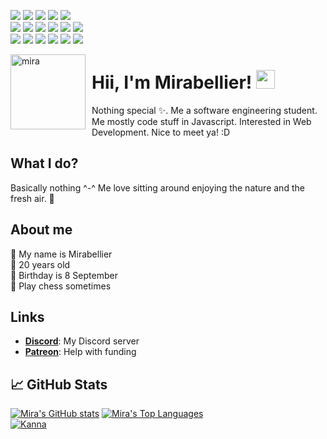 ![](https://api.ghprofile.me/view?username=MiraBellierr&color=DA70D6&style=plastic&logo=Github&logoColor=DA70D6)
[![](https://img.shields.io/discord/864537979339014184?color=blue&label=Kanna%27s%20Kawaii%20Klubhouse&logo=discord&logoColor=white&style=plastic)](https://discord.gg/NcPeGuNEdc)
[![](https://img.shields.io/github/sponsors/MiraBellierr?color=DDA0DD&label=Patreon&logo=Patreon&logoColor=DDA0DD&style=plastic)](https://www.patreon.com/jasminebot)
[![](https://img.shields.io/github/followers/MiraBellierr?color=EE82EE&label=Followers&logo=Github&logoColor=EE82EE&style=plastic)](https://github.com/MiraBellierr)
[![](https://img.shields.io/github/stars/MiraBellierr/Kannabotto?color=DA70D6&label=Stars&logo=Github&logoColor=DA70D6&style=plastic)](https://github.com/MiraBellierr/Kannabotto)<br>
![](https://img.shields.io/badge/Linux-00008B?style=plastic&logo=linux&logoColor=white)
![](https://img.shields.io/badge/Ubuntu-E95420?style=plastic&logo=ubuntu&logoColor=white)
![](https://img.shields.io/badge/Bash-ED1C24?style=plastic&logo=gnu-bash&logoColor=white)
![](https://img.shields.io/badge/Visual%20Studio%20Code-0078d7?style=plastic&logo=visual-studio-code&logoColor=white)
![](https://img.shields.io/badge/SQLite-07405E?style=plastic&logo=sqlite&logoColor=white)
![](https://img.shields.io/badge/JavaScript-F7DF1E?style=plastic&logo=javascript&logoColor=black)<br>
![](https://img.shields.io/badge/Node.js-43853D?style=plastic&logo=node-dot-js&logoColor=white)
![](https://img.shields.io/badge/C%2B%2B-00599C?style=plastic&logo=c%2B%2B&logoColor=white)
![](https://img.shields.io/badge/C-00599C?style=plastic&logo=c&logoColor=white)
![](https://img.shields.io/badge/Java-ED8B00?style=plastic&logo=java&logoColor=white)
![](https://img.shields.io/badge/DigitalOcean-%230167ff.svg?style=plastic&logo=digitalOcean&logoColor=white)
![](https://img.shields.io/badge/Intel-Core_i5_5th-0071C5?style=plastic&logo=intel&logoColor=white)

<img width="120" height="120" align="left" style="float: left; margin: 0 10px 0 0;" alt="mira" src="https://github.com/MiraBellierr.png">

# Hii, I'm Mirabellier! <img src="https://raw.githubusercontent.com/MartinHeinz/MartinHeinz/master/wave.gif" width="30px" height="30px">
Nothing special ✨. Me a software engineering student. Me mostly code stuff in Javascript. Interested in Web Development. Nice to meet ya! :D
## What I do?
Basically nothing ^-^ Me love sitting around enjoying the nature and the fresh air. 🌳

## About me
🌿 My name is Mirabellier<br>
🍂 20 years old<br>
🍓 Birthday is 8 September<br>
🧩 Play chess sometimes<br>

## Links
* **[Discord](https://discord.gg/NcPeGuNEdc)**: My Discord server
* **[Patreon](https://www.patreon.com/kannacoco?fan_landing=true)**: Help with funding
## &#x1f4c8; GitHub Stats
[![Mira's GitHub stats](https://github-readme-stats.vercel.app/api?username=MiraBellierr&title_color=ffffff&text_color=c9cacc&icon_color=2bbc8a&bg_color=1d1f21)](https://github.com/MiraBellierr)
[![Mira's Top Languages](https://github-readme-stats.vercel.app/api/top-langs/?username=MiraBellierr&title_color=ffffff&text_color=c9cacc&icon_color=2bbc8a&bg_color=1d1f21&langs_count=11&hide=html,css,makefile,shell)](https://github.com/MiraBellierr)
<br>
[![Kanna](https://github-readme-stats.vercel.app/api/pin/?username=MiraBellierr&repo=princess-lovely&title_color=ffffff&text_color=c9cacc&icon_color=2bbc8a&bg_color=1d1f21)](https://github.com/MiraBellierr/princess-lovely)
